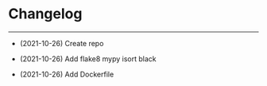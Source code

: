 # Changelog

----

- (2021-10-26) Create repo

- (2021-10-26) Add flake8 mypy isort black

- (2021-10-26) Add Dockerfile